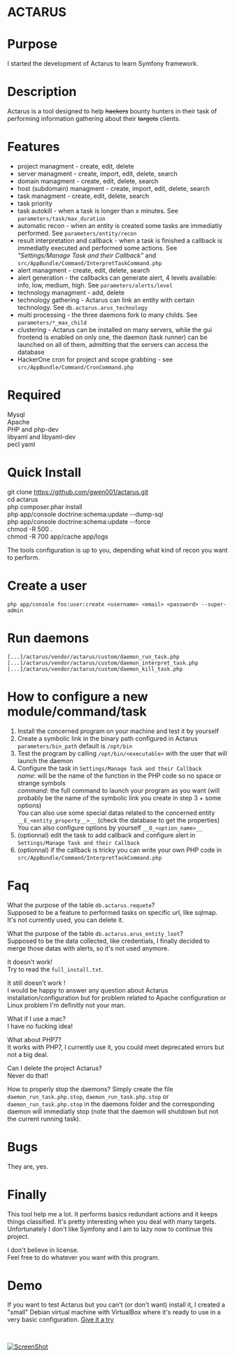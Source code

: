 ACTARUS
===================

Purpose
==============
I started the development of Actarus to learn Symfony framework.

Description
==============
Actarus is a tool designed to help ~~hackers~~ bounty hunters in their task of performing information gathering about their ~~targets~~ clients.

Features
==============
* project managment - create, edit, delete  
* server managment - create, import, edit, delete, search  
* domain managment - create, edit, delete, search  
* host (subdomain) managment - create, import, edit, delete, search  
* task managment - create, edit, delete, search  
* task priority 
* task autokill - when a task is longer than x minutes. See `parameters/task/max_duration`
* automatic recon - when an entity is created some tasks are immediatly performed. See `parameters/entity/recon`
* result interpretation and callback - when a task is finished a callback is immediatly executed and performed some actions. See _"Settings/Manage Task and their Callback"_ and `src/AppBundle/Command/InterpretTaskCommand.php`
* alert managment - create, edit, delete, search
* alert generation - the callbacks can generate alert, 4 levels available: info, low, medium, high. See `parameters/alerts/level`
* technology managment - add, delete
* technology gathering - Actarus can link an entity with certain technology. See `db.actarus.arus_technology`
* multi processing - the three daemons fork to many childs. See `parameters/*_max_child`
* clustering - Actarus can be installed on many servers, while the gui frontend is enabled on only one, the daemon (task runner) can be launched on all of them, admitting that the servers can access the database
* HackerOne cron for project and scope grabbing - see `src/AppBundle/Command/CronCommand.php`

Required
==============
Mysql  
Apache  
PHP and php-dev  
libyaml and libyaml-dev  
pecl yaml  

Quick Install
==============
git clone https://github.com/gwen001/actarus.git  
cd actarus  
php composer.phar install  
php app/console doctrine:schema:update --dump-sql  
php app/console doctrine:schema:update --force  
chmod -R 500 .  
chmod -R 700 app/cache app/logs  

The tools configuration is up to you, depending what kind of recon you want to perform.

Create a user
==============
`php app/console fos:user:create <username> <email> <password> --super-admin`

Run daemons
==============
`[...]/actarus/vendor/actarus/custom/daemon_run_task.php`
`[...]/actarus/vendor/actarus/custom/daemon_interpret_task.php`
`[...]/actarus/vendor/actarus/custom/daemon_kill_task.php`

How to configure a new module/command/task
==============
1. Install the concerned program on your machine and test it by yourself  
2. Create a symbolic link in the binary path configured in Actarus `parameters/bin_path` default is `/opt/bin`  
3. Test the program by calling `/opt/bin/<executable>` with the user that will launch the daemon
4. Configure the task in `Settings/Manage Task and their Callback`  
*name*: will be the name of the function in the PHP code so no space or strange symbols  
*command*: the full command to launch your program as you want (will probably be the name of the symbolic link you create in step 3 + some options)  
You can also use some special datas related to the concerned entity `__E_<entity_property__>__` (check the database to get the properties)  
You can also configure options by yourself `__O_<option_name>__`  
5. (optionnal) edit the task to add callback and configure alert in `Settings/Manage Task and their Callback`  
6. (optionnal) if the callback is tricky you can write your own PHP code in `src/AppBundle/Command/InterpretTaskCommand.php`  

Faq
==============
What the purpose of the table `db.actarus.requete`?  
Supposed to be a feature to performed tasks on specific url, like sqlmap. It's not currently used, you can delete it.  

What the purpose of the table `db.actarus.arus_entity_loot`?  
Supposed to be the data collected, like credentials, I finally decided to merge those datas with alerts, so it's not used anymore.  

It doesn't work!  
Try to read the `full_install.txt`.  

It still doesn't work !  
I would be happy to answer any question about Actarus installation/configuration but for problem related to Apache configuration or Linux problem I'm definitly not your man.

What if I use a mac?  
I have no fucking idea!  

What about PHP7?  
It works with PHP7, I currently use it, you could meet deprecated errors but not a big deal.  

Can I delete the project Actarus?  
Never do that!

How to properly stop the daemons?
Simply create the file `daemon_run_task.php.stop`, `daemon_run_task.php.stop` or `daemon_run_task.php.stop` in the daemons folder and the corresponding daemon will immediatly stop
(note that the daemon will shutdown but not the current running task).

Bugs
==============
They are, yes.

Finally
==============
This tool help me a lot. It performs basics redundant actions and it keeps things classified. 
It's pretty interesting when you deal with many targets.
Unfortunately I don't like Symfony and I am to lazy now to continue this project.  

I don't believe in license.  
Feel free to do whatever you want with this program.  

Demo
==============
If you want to test Actarus but you can't (or don't want) install it, I created a "small" Debian virtual machine with VirtualBox where it's ready to use in a very basic configuration.
[Give it a try](http://10degres.net/assets/actarus.ova)

<br>

[![ScreenShot](http://10degres.net/images/actarus_video_preview.jpg)](https://www.youtube.com/watch?v=_u1-L0YjI7g)
